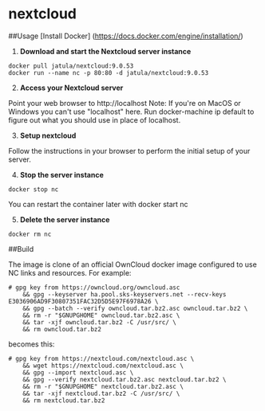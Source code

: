 # nextcloud

##Usage
[Install Docker] (https://docs.docker.com/engine/installation/)

1. **Download and start the Nextcloud server instance**
```
docker pull jatula/nextcloud:9.0.53
docker run --name nc -p 80:80 -d jatula/nextcloud:9.0.53

```
2. **Access your Nextcloud server**

Point your web browser to http://localhost
Note: If you're on MacOS or Windows you can't use "localhost" here. Run docker-machine ip default to figure out what you should use in place of localhost.

3. **Setup nextcloud**

Follow the instructions in your browser to perform the initial setup of your server.

4. **Stop the server instance**
```
docker stop nc
``` 
You can restart the container later with docker start nc

5. **Delete the server instance**
```
docker rm nc
```

##Build 

The image is clone of an official OwnCloud docker image configured to use NC links and resources. For example: 

```
# gpg key from https://owncloud.org/owncloud.asc
	&& gpg --keyserver ha.pool.sks-keyservers.net --recv-keys E3036906AD9F30807351FAC32D5D5E97F6978A26 \
	&& gpg --batch --verify owncloud.tar.bz2.asc owncloud.tar.bz2 \
	&& rm -r "$GNUPGHOME" owncloud.tar.bz2.asc \
	&& tar -xjf owncloud.tar.bz2 -C /usr/src/ \
	&& rm owncloud.tar.bz2
```
becomes this:
```
# gpg key from https://nextcloud.com/nextcloud.asc \
	&& wget https://nextcloud.com/nextcloud.asc \
	&& gpg --import nextcloud.asc \
	&& gpg --verify nextcloud.tar.bz2.asc nextcloud.tar.bz2 \
	&& rm -r "$GNUPGHOME" nextcloud.tar.bz2.asc \
	&& tar -xjf nextcloud.tar.bz2 -C /usr/src/ \
	&& rm nextcloud.tar.bz2
```

